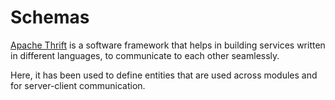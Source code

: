 # Schemas
[Apache Thrift](https://thrift.apache.org/) is a software framework that helps in building services written in different languages, to communicate to each other seamlessly.

Here, it has been used to define entities that are used across modules and for server-client communication.
